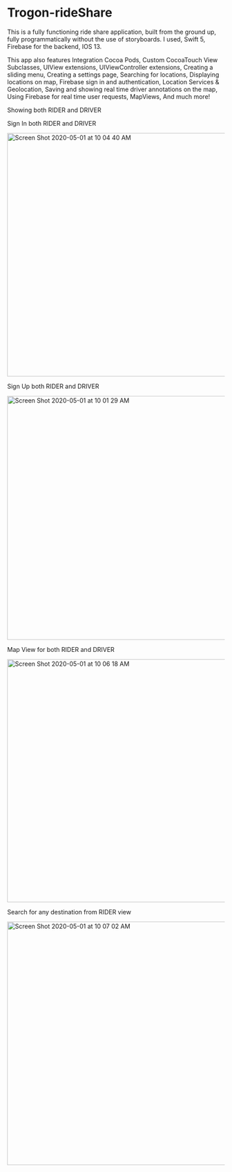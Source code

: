 # Trogon-rideShare

This is a fully functioning ride share application, built from the ground up, fully programmatically without the use of storyboards. I used, Swift 5, Firebase for the backend, IOS 13. 

 This app also features Integration Cocoa Pods, Custom CocoaTouch View Subclasses, UIView extensions, UIViewController extensions, Creating a sliding menu, Creating a settings page, Searching for locations, Displaying locations on map, Firebase sign in and authentication, Location Services & Geolocation, Saving and showing real time driver annotations on the map, Using Firebase for real time user requests, MapViews, And much more!
 
 Showing both RIDER and DRIVER
 
 Sign In both RIDER and DRIVER
 
<img width="564" alt="Screen Shot 2020-05-01 at 10 04 40 AM" src="https://user-images.githubusercontent.com/46546551/80812980-182ac480-8b97-11ea-8a8a-7ba305336e5f.png">

Sign Up both RIDER and DRIVER

<img width="565" alt="Screen Shot 2020-05-01 at 10 01 29 AM" src="https://user-images.githubusercontent.com/46546551/80819530-21ba2980-8ba3-11ea-90d0-09d0cbee32e6.png">

Map View for both RIDER and DRIVER

<img width="563" alt="Screen Shot 2020-05-01 at 10 06 18 AM" src="https://user-images.githubusercontent.com/46546551/80819743-92614600-8ba3-11ea-99af-6271451ba926.png">

Search for any destination from RIDER view

<img width="564" alt="Screen Shot 2020-05-01 at 10 07 02 AM" src="https://user-images.githubusercontent.com/46546551/80819845-c50b3e80-8ba3-11ea-8e2b-5130740df6fa.png">


